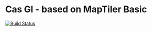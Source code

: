 # Cas Gl - based on MapTiler Basic
[![Build Status](https://travis-ci.org/openmaptiles/klokantech-basic-gl-style.svg?branch=master)](https://travis-ci.org/openmaptiles/klokantech-basic-gl-style)

